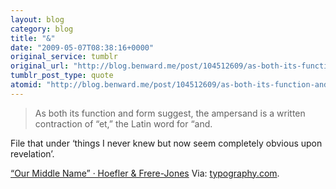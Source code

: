 ```yaml
---
layout: blog
category: blog
title: "&"
date: "2009-05-07T08:38:16+0000"
original_service: tumblr
original_url: "http://blog.benward.me/post/104512609/as-both-its-function-and-form-suggest-the"
tumblr_post_type: quote
atomid: "http://blog.benward.me/post/104512609/as-both-its-function-and-form-suggest-the"
---
```

> As both its function and form suggest, the ampersand is a written contraction of “et,” the Latin word for “and.

File that under ‘things I never knew but now seem completely obvious upon revelation’.

<a href="http://www.typography.com/ask/showBlog.php?blogID=98">“Our Middle Name” · Hoefler & Frere-Jones</a>
Via: [typography.com](http://www.typography.com/ask/showBlog.php?blogID=98).